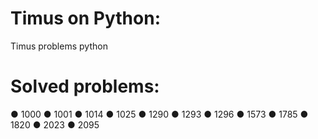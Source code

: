 # Timus on Python:
Timus problems python
# Solved problems:
● 1000
● 1001
● 1014
● 1025
● 1290
● 1293
● 1296
● 1573
● 1785
● 1820
● 2023
● 2095

